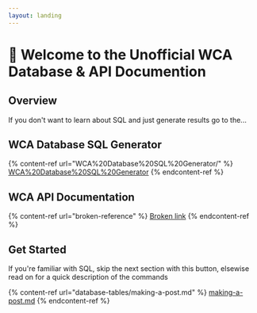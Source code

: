```yaml
---
layout: landing
---
```


# 👋 Welcome to the Unofficial WCA Database & API Documention

## Overview

If you don't want to learn about SQL and just generate results go to the...

## WCA Database SQL Generator

{% content-ref url="WCA%20Database%20SQL%20Generator/" %}
[WCA%20Database%20SQL%20Generator](WCA%20Database%20SQL%20Generator/)
{% endcontent-ref %}

## WCA API Documentation

{% content-ref url="broken-reference" %}
[Broken link](broken-reference)
{% endcontent-ref %}

## Get Started

If you're familiar with SQL, skip the next section with this button, elsewise read on for a quick description of the commands

{% content-ref url="database-tables/making-a-post.md" %}
[making-a-post.md](database-tables/making-a-post.md)
{% endcontent-ref %}
